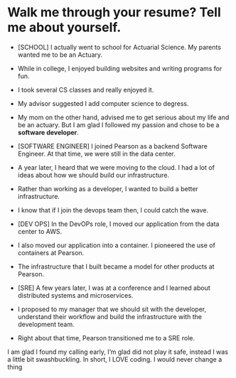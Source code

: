 # Walk me through your resume? Tell me about yourself.

- [SCHOOL] I actually went to school for Actuarial Science. My parents wanted me to be an Actuary. 
- While in college, I enjoyed building websites and writing programs for fun. 
- I took several CS classes and really enjoyed it.
- My advisor suggested I add computer science to degress.
- My mom on the other hand, advised me to get serious about my life and be an actuary. But I am glad I followed my passion and chose to be a **software developer**. 

- [SOFTWARE ENGINEER] I joined Pearson as a backend Software Engineer. At that time, we were still in the data center. 
- A year later, I heard that we were moving to the cloud. I had a lot of ideas about how we should build our infrastructure. 
- Rather than working as a developer, I wanted to build a better infrastructure. 
- I know that if I join the devops team then, I could catch the wave. 

- [DEV OPS] In the DevOPs role, I moved our application from the data center to AWS. 
- I also moved our application into a container. I pioneered the use of containers at Pearson. 
- The infrastructure that I built became a model for other products at Pearson.

- [SRE] A few years later, I was at a conference and I learned about distributed systems and microservices. 
- I proposed to my manager that we should sit with the developer, understand their workflow and build the infrastructure with the development team. 
- Right about that time, Pearson transitioned me to a SRE role. 

I am glad I found my calling early, I’m glad did not play it safe, instead I was a little bit swashbuckling. In short, I LOVE coding. I would never change a thing
